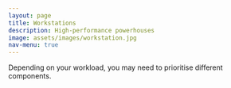 ```yaml
---
layout: page
title: Workstations
description: High-performance powerhouses
image: assets/images/workstation.jpg
nav-menu: true
---
```


Depending on your workload, you may need to prioritise different components. 
